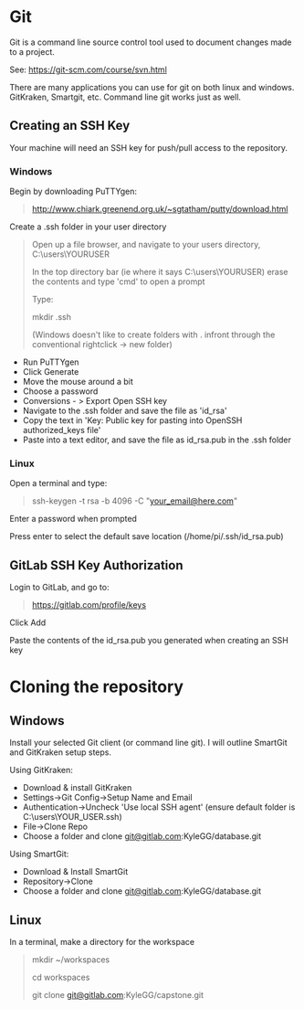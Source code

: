 # Git

Git is a command line source control tool used to document changes made to a project.

See: https://git-scm.com/course/svn.html

There are many applications you can use for git on both linux and windows. GitKraken, Smartgit, etc.
Command line git works just as well.

## Creating an SSH Key

Your machine will need an SSH key for push/pull access to the repository.

### Windows

Begin by downloading PuTTYgen:
> http://www.chiark.greenend.org.uk/~sgtatham/putty/download.html

Create a .ssh folder in your user directory

>Open up a file browser, and navigate to your users directory, C:\users\YOURUSER
>
> In the top directory bar (ie where it says C:\users\YOURUSER) erase the contents and type 'cmd' to open a prompt
>
> Type:
>
> mkdir .ssh
>
> (Windows doesn't like to create folders with . infront through the conventional rightclick -> new folder)

- Run PuTTYgen
- Click Generate
- Move the mouse around a bit
- Choose a password
- Conversions - > Export Open SSH key
- Navigate to the .ssh folder and save the file as 'id_rsa'
- Copy the text in 'Key: Public key for pasting into OpenSSH authorized_keys file'
- Paste into a text editor, and save the file as id_rsa.pub in the .ssh folder

### Linux

Open a terminal and type:
> ssh-keygen -t rsa -b 4096 -C "your_email@here.com"

Enter a password when prompted

Press enter to select the default save location (/home/pi/.ssh/id_rsa.pub)

## GitLab SSH Key Authorization

Login to GitLab, and go to:
> https://gitlab.com/profile/keys

Click Add

Paste the contents of the id_rsa.pub you generated when creating an SSH key

# Cloning the repository

## Windows

Install your selected Git client (or command line git). I will outline SmartGit
and GitKraken setup steps.

Using GitKraken:

- Download & install GitKraken
- Settings->Git Config->Setup Name and Email
- Authentication->Uncheck 'Use local SSH agent' (ensure default folder is C:\users\YOUR_USER\.ssh\)
- File->Clone Repo
- Choose a folder and clone git@gitlab.com:KyleGG/database.git

Using SmartGit:

- Download & Install SmartGit
- Repository->Clone
- Choose a folder and clone git@gitlab.com:KyleGG/database.git

## Linux

In a terminal, make a directory for the workspace
> mkdir ~/workspaces
>
> cd workspaces
>
> git clone git@gitlab.com:KyleGG/capstone.git

